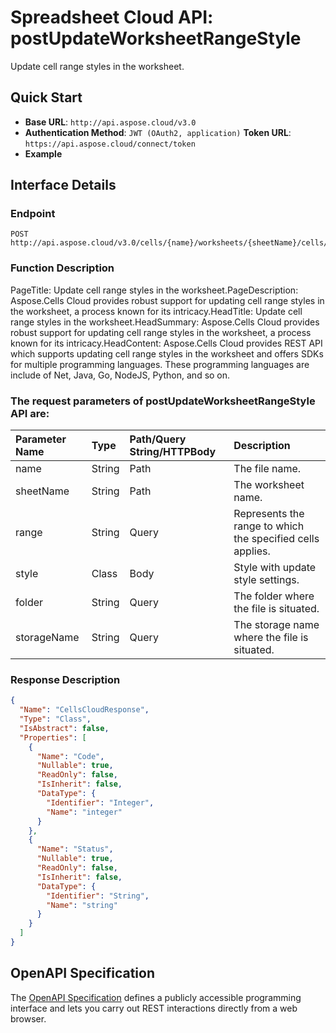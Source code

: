 # **Spreadsheet Cloud API: postUpdateWorksheetRangeStyle**

Update cell range styles in the worksheet. 


## **Quick Start**

- **Base URL**: `http://api.aspose.cloud/v3.0`
- **Authentication Method**: `JWT (OAuth2, application)`  **Token URL**: `https://api.aspose.cloud/connect/token`
- **Example** 

## **Interface Details**

### **Endpoint** 

```
POST http://api.aspose.cloud/v3.0/cells/{name}/worksheets/{sheetName}/cells/style
```
### **Function Description**
PageTitle: Update cell range styles in the worksheet.PageDescription: Aspose.Cells Cloud provides robust support for updating cell range styles in the worksheet, a process known for its intricacy.HeadTitle: Update cell range styles in the worksheet.HeadSummary: Aspose.Cells Cloud provides robust support for updating cell range styles in the worksheet, a process known for its intricacy.HeadContent: Aspose.Cells Cloud provides REST API which supports updating cell range styles in the worksheet and offers SDKs for multiple programming languages. These programming languages are include of Net, Java, Go, NodeJS, Python, and so on.

### The request parameters of **postUpdateWorksheetRangeStyle** API are: 

| Parameter Name | Type | Path/Query String/HTTPBody | Description | 
| :- | :- | :- |:- | 
|name|String|Path|The file name.|
|sheetName|String|Path|The worksheet name.|
|range|String|Query|Represents the range to which the specified cells applies.|
|style|Class|Body|Style with update style settings.|
|folder|String|Query|The folder where the file is situated.|
|storageName|String|Query|The storage name where the file is situated.|

### **Response Description**
```json
{
  "Name": "CellsCloudResponse",
  "Type": "Class",
  "IsAbstract": false,
  "Properties": [
    {
      "Name": "Code",
      "Nullable": true,
      "ReadOnly": false,
      "IsInherit": false,
      "DataType": {
        "Identifier": "Integer",
        "Name": "integer"
      }
    },
    {
      "Name": "Status",
      "Nullable": true,
      "ReadOnly": false,
      "IsInherit": false,
      "DataType": {
        "Identifier": "String",
        "Name": "string"
      }
    }
  ]
}
```


## OpenAPI Specification

The [OpenAPI Specification](https://reference.aspose.cloud/cells/#/CellsController/PostUpdateWorksheetRangeStyle) defines a publicly accessible programming interface and lets you carry out REST interactions directly from a web browser.


